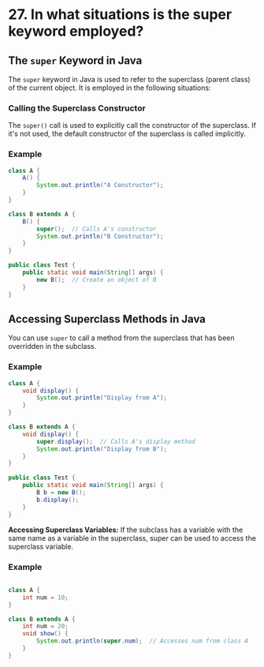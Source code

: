 # 27. In what situations is the super keyword employed?


## The `super` Keyword in Java

The `super` keyword in Java is used to refer to the superclass (parent class) of the current object. It is employed in the following situations:

### Calling the Superclass Constructor
The `super()` call is used to explicitly call the constructor of the superclass. If it's not used, the default constructor of the superclass is called implicitly.

### Example

```java
class A {
    A() {
        System.out.println("A Constructor");
    }
}

class B extends A {
    B() {
        super();  // Calls A's constructor
        System.out.println("B Constructor");
    }
}

public class Test {
    public static void main(String[] args) {
        new B();  // Create an object of B
    }
}
```

## Accessing Superclass Methods in Java

You can use `super` to call a method from the superclass that has been overridden in the subclass.

### Example

```java
class A {
    void display() {
        System.out.println("Display from A");
    }
}

class B extends A {
    void display() {
        super.display();  // Calls A's display method
        System.out.println("Display from B");
    }
}

public class Test {
    public static void main(String[] args) {
        B b = new B();
        b.display();
    }
}
```

**Accessing Superclass Variables:**
If the subclass has a variable with the same name as a variable in the superclass, super can be used to access the superclass variable.

### Example
```java

class A {
    int num = 10;
}

class B extends A {
    int num = 20;
    void show() {
        System.out.println(super.num);  // Accesses num from class A
    }
}

```
